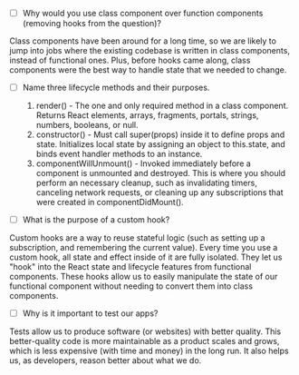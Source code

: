 - [ ] Why would you use class component over function components (removing hooks from the question)?

Class components have been around for a long time, so we are likely to jump into jobs where the existing codebase is written in class components, instead of functional ones. Plus, before hooks came along, class components were the best way to handle state that we needed to change. 

- [ ] Name three lifecycle methods and their purposes.

  1. render() - The one and only required method in a class component. Returns React elements, arrays, fragments, portals, strings, numbers, booleans, or null. 
  2. constructor() - Must call super(props) inside it to define props and state. Initializes local state by assigning an object to this.state, and binds event handler methods to an instance.
  3. componentWillUnmount() - Invoked immediately before a component is unmounted and destroyed. This is where you should perform an necessary cleanup, such as invalidating timers, canceling network requests, or cleaning up any subscriptions that were created in componentDidMount(). 

- [ ] What is the purpose of a custom hook?

Custom hooks are a way to reuse stateful logic (such as setting up a subscription, and remembering the current value). Every time you use a custom hook, all state and effect inside of it are fully isolated. They let us "hook" into the React state and lifecycle features from functional components. These hooks allow us to easily manipulate the state of our functional component without needing to convert them into class components.

- [ ] Why is it important to test our apps?

Tests allow us to produce software (or websites) with better quality. This better-quality code is more maintainable as a product scales and grows, which is less expensive (with time and money) in the long run. It also helps us, as developers, reason better about what we do. 